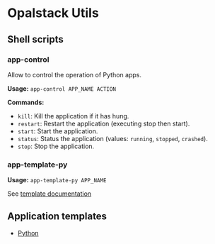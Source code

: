 # Opalstack Utils

## Shell scripts

### app-control

Allow to control the operation of Python apps.

**Usage:** `app-control APP_NAME ACTION`

**Commands:**

- `kill`: Kill the application if it has hung.
- `restart`: Restart the application (executing stop then start).
- `start`: Start the application.
- `status`: Status the application (values: `running`, `stopped`, `crashed`).
- `stop`: Stop the application.


### app-template-py

**Usage:** `app-template-py APP_NAME`

See [template documentation](templates/python)


## Application templates

- [Python](templates/python)
